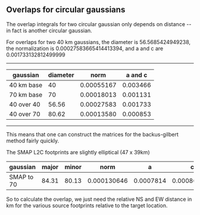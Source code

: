 ## Overlaps for circular gaussians

The overlap integrals for two circular gaussian only depends on distance -- in fact is another circular gaussian.

For overlaps for two 40 km gaussians, the diameter is 56.5685424949238, the normalization is 0.00027583665414413394, and a and c are 0.001733132812499999

----------------------------------------
gaussian | diameter | norm | a and c 
---------|---------|----------|-------------
40 km base | 40   |0.00055167 | 0.003466
70 km base | 70   |0.00018013 | 0.001131
40 over 40 |56.56 |0.00027583 | 0.001733
40 over 70 |80.62 |0.00013580 | 0.000853
----------------------------------------------

This means that one can construct the matrices for the backus-gilbert method fairly quickly.

The SMAP L2C footprints are slightly elliptical (47 x 39km)

gaussian | major | minor | norm | a | c
-------|-------|-------|-------|-------|-------
SMAP to 70 | 84.31 | 80.13 | 0.000130646 | 0.0007814 | 0.000863732

So to calculate the overlap, we just need the relative NS and EW distance in km for the various source footprints relative to the target location.

